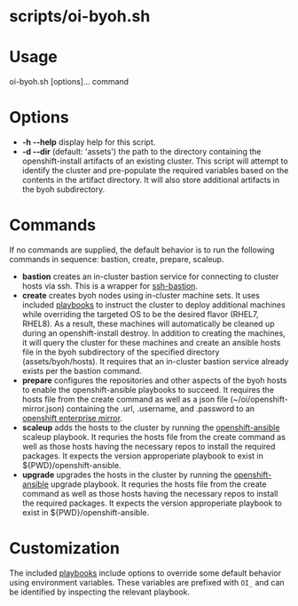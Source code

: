 # scripts/oi-byoh.sh

# Usage

oi-byoh.sh [options]... command

# Options

- **-h --help** display help for this script.
- **-d --dir** (default: 'assets') the path to the directory containing the openshift-install artifacts of an existing cluster. This script will attempt to identify the cluster and pre-populate the required variables based on the contents in the artifact directory. It will also store additional artifacts in the byoh subdirectory.

# Commands

If no commands are supplied, the default behavior is to run the following commands in sequence: bastion, create, prepare, scaleup.

- **bastion** creates an in-cluster bastion service for connecting to cluster hosts via ssh. This is a wrapper for [ssh-bastion](https://github.com/eparis/ssh-bastion).
- **create** creates byoh nodes using in-cluster machine sets. It uses included [playbooks](../playbooks) to instruct the cluster to deploy additional machines while overriding the targeted OS to be the desired flavor (RHEL7, RHEL8). As a result, these machines will automatically be cleaned up during an openshift-install destroy. In addition to creating the machines, it will query the cluster for these machines and create an ansible hosts file in the byoh subdirectory of the specified directory (assets/byoh/hosts). It requires that an in-cluster bastion service already exists per the bastion command.
- **prepare** configures the repositories and other aspects of the byoh hosts to enable the openshift-ansible playbooks to succeed. It requires the hosts file from the create command as well as a json file (~/oi/openshift-mirror.json) containing the .url, .username, and .password to an [openshift enterprise mirror](https://mirror2.openshift.com/enterprise).
- **scaleup** adds the hosts to the cluster by running the [openshift-ansible](http://www.github.com/openshift/openshift-ansible) scaleup playbook. It requries the hosts file from the create command as well as those hosts having the necessary repos to install the required packages. It expects the version approperiate playbook to exist in ${PWD}/openshift-ansible.
- **upgrade** upgrades the hosts in the cluster by running the [openshift-ansible](http://www.github.com/openshift/openshift-ansible) upgrade playbook. It requries the hosts file from the create command as well as those hosts having the necessary repos to install the required packages. It expects the version approperiate playbook to exist in ${PWD}/openshift-ansible.

# Customization

The included [playbooks](../playbooks) include options to override some default behavior using environment variables. These variables are prefixed with `OI_` and can be identified by inspecting the relevant playbook.
